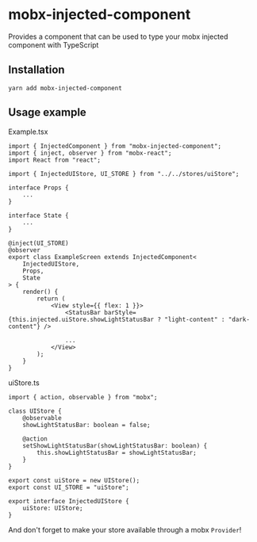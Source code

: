 # mobx-injected-component
Provides a component that can be used to type your mobx injected component with TypeScript

## Installation
`yarn add mobx-injected-component`

## Usage example
Example.tsx
```
import { InjectedComponent } from "mobx-injected-component";
import { inject, observer } from "mobx-react";
import React from "react";

import { InjectedUIStore, UI_STORE } from "../../stores/uiStore";

interface Props {
    ...
}

interface State {
    ...
}

@inject(UI_STORE)
@observer
export class ExampleScreen extends InjectedComponent<
    InjectedUIStore,
    Props,
    State
> {
    render() {
        return (
            <View style={{ flex: 1 }}>
                <StatusBar barStyle={this.injected.uiStore.showLightStatusBar ? "light-content" : "dark-content"} />
                
                ...
            </View>
        );
    }
}
```

uiStore.ts
```
import { action, observable } from "mobx";

class UIStore {
    @observable
    showLightStatusBar: boolean = false;

    @action
    setShowLightStatusBar(showLightStatusBar: boolean) {
        this.showLightStatusBar = showLightStatusBar;
    }
}

export const uiStore = new UIStore();
export const UI_STORE = "uiStore";

export interface InjectedUIStore {
    uiStore: UIStore;
}
```

And don't forget to make your store available through a mobx `Provider`!
